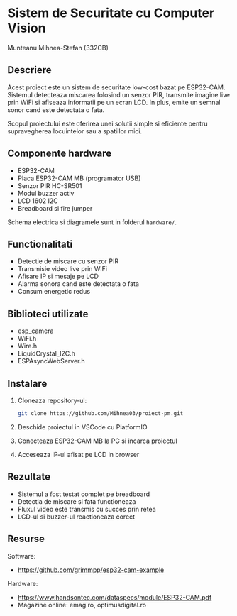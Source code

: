 # Sistem de Securitate cu Computer Vision

Munteanu Mihnea-Stefan (332CB)

## Descriere

Acest proiect este un sistem de securitate low-cost bazat pe ESP32-CAM. Sistemul detecteaza miscarea folosind un senzor PIR, transmite imagine live prin WiFi si afiseaza informatii pe un ecran LCD. In plus, emite un semnal sonor cand este detectata o fata.

Scopul proiectului este oferirea unei solutii simple si eficiente pentru supravegherea locuintelor sau a spatiilor mici.

## Componente hardware

- ESP32-CAM
- Placa ESP32-CAM MB (programator USB)
- Senzor PIR HC-SR501
- Modul buzzer activ
- LCD 1602 I2C
- Breadboard si fire jumper

Schema electrica si diagramele sunt in folderul `hardware/`.

## Functionalitati

- Detectie de miscare cu senzor PIR
- Transmisie video live prin WiFi
- Afisare IP si mesaje pe LCD
- Alarma sonora cand este detectata o fata
- Consum energetic redus

## Biblioteci utilizate

- esp_camera
- WiFi.h
- Wire.h
- LiquidCrystal_I2C.h
- ESPAsyncWebServer.h

## Instalare

1. Cloneaza repository-ul:

   ```bash
   git clone https://github.com/Mihnea03/proiect-pm.git
   ```

2. Deschide proiectul in VSCode cu PlatformIO

3. Conecteaza ESP32-CAM MB la PC si incarca proiectul

4. Acceseaza IP-ul afisat pe LCD in browser

## Rezultate

- Sistemul a fost testat complet pe breadboard
- Detectia de miscare si fata functioneaza
- Fluxul video este transmis cu succes prin retea
- LCD-ul si buzzer-ul reactioneaza corect

## Resurse

Software:

- https://github.com/grimmpp/esp32-cam-example

Hardware:

- https://www.handsontec.com/dataspecs/module/ESP32-CAM.pdf
- Magazine online: emag.ro, optimusdigital.ro
